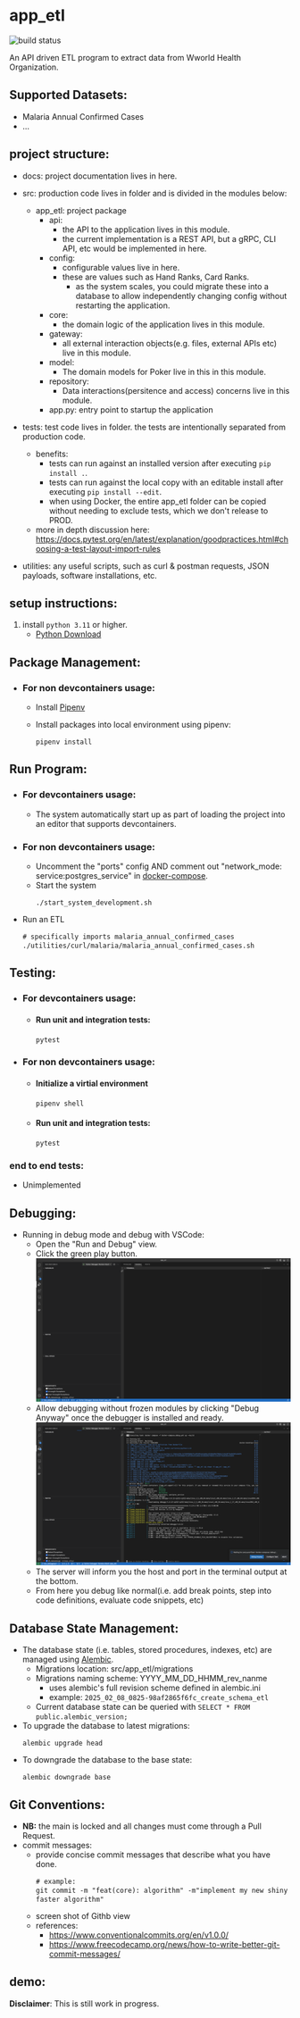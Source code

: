 # app_etl
![build status](https://github.com/praisetompane-toy-applications/app_etl/actions/workflows/app_etl.yaml/badge.svg)

An API driven ETL program to extract data from Wworld Health Organization.

## Supported Datasets:
- Malaria Annual Confirmed Cases
- ...

## project structure:
- docs: project documentation lives in here.
- src: production code lives in folder and is divided in the modules below:
    - app_etl: project package
        - api:
            - the API to the application lives in this module.
            - the current implementation is a REST API, but a gRPC, CLI API, etc would be implemented in here.
        - config:
            - configurable values live in here.
            - these are values such as Hand Ranks, Card Ranks.
                - as the system scales, you could migrate these into a database to allow independently
                changing config without restarting the application.
        - core:
            - the domain logic of the application lives in this module.
        - gateway:
            - all external interaction objects(e.g. files, external APIs etc) live in this module.
        - model:
            - The domain models for Poker live in this in this module.
        - repository:
            - Data interactions(persitence and access) concerns live in this module.
        - app.py:
            entry point to startup the application
- tests: test code lives in folder.
    the tests are intentionally separated from production code.
    - benefits:
        - tests can run against an installed version after executing `pip install .`.
        - tests can run against the local copy with an editable install after executing `pip install --edit`.
        - when using Docker, the entire app_etl folder can be copied without needing to exclude tests, which we don't release to PROD.
    - more in depth discussion here: https://docs.pytest.org/en/latest/explanation/goodpractices.html#choosing-a-test-layout-import-rules

- utilities: any useful scripts, such as curl & postman requests, JSON payloads, software installations, etc.

## setup instructions:
1. install `python 3.11` or higher.
    - [Python Download](https://www.python.org/downloads/)

## Package Management:
- ### For non devcontainers usage:
    - Install [Pipenv](https://pypi.org/project/pipenv/)

    - Install packages into local environment using pipenv:
        ```shell
        pipenv install
        ```
        
## Run Program:
- ### For devcontainers usage:
    - The system automatically start up as part of loading the project into an editor that supports devcontainers.
- ### For non devcontainers usage:
    - Uncomment the "ports" config AND comment out "network_mode: service:postgres_service" in [docker-compose](docker-compose.yml).
    - Start the system
        ```shell
        ./start_system_development.sh
        ```
- Run an ETL
    ```shell
    # specifically imports malaria_annual_confirmed_cases
    ./utilities/curl/malaria/malaria_annual_confirmed_cases.sh
    ```

## Testing:
- ### For devcontainers usage:
    - #### Run unit and integration tests:
        ```shell
        pytest
        ```
- ### For non devcontainers usage:
    - #### Initialize a virtial environment
        ```shell
        pipenv shell
        ```
    - #### Run unit and integration tests:
        ```shell
        pytest
        ```
### end to end tests:
- Unimplemented

## Debugging:
- Running in debug mode and debug with VSCode:
    - Open the "Run and Debug" view.
    - Click the green play button.<br>
        ![start system output](./docs/vscode_debugging.png)<br>
    - Allow debugging without frozen modules by clicking "Debug Anyway" once the debugger is installed and ready.
        ![bypass frozen modueles](./docs/vscode_debugging_frozen.png)
    - The server will inform you the host and port in the terminal output at the bottom.<br>
    - From here you debug like normal(i.e. add break points, step into code definitions, evaluate code snippets, etc) <br>

## Database State Management:

- The database state (i.e. tables, stored procedures, indexes, etc) are managed using [Alembic](https://alembic.sqlalchemy.org/en/latest/).
    - Migrations location: src/app_etl/migrations
    - Migrations naming scheme: YYYY_MM_DD_HHMM_rev_nanme
        - uses alembic's full revision scheme defined in alembic.ini
        - example: `2025_02_08_0825-98af2865f6fc_create_schema_etl`
    - Current database state can be queried with `SELECT * FROM public.alembic_version;`
- To upgrade the database to latest migrations:
    ```shell
    alembic upgrade head
    ```
- To downgrade the database to the base state:
    ```shell
    alembic downgrade base
    ```

## Git Conventions:
- **NB:** the main is locked and all changes must come through a Pull Request.
- commit messages:
    - provide concise commit messages that describe what you have done.
        ```shell
        # example:
        git commit -m "feat(core): algorithm" -m"implement my new shiny faster algorithm"
        ```
    - screen shot of Githb view
    - references:
        - https://www.conventionalcommits.org/en/v1.0.0/
        - https://www.freecodecamp.org/news/how-to-write-better-git-commit-messages/
## demo:

**Disclaimer**: This is still work in progress.
